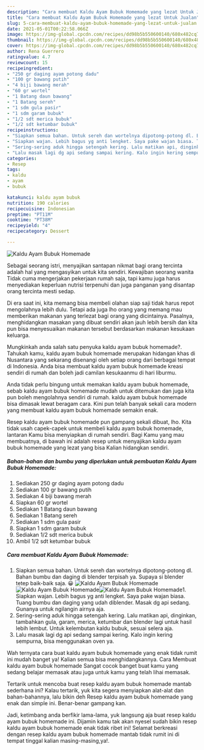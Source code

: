 ```yaml
---
description: "Cara membuat Kaldu Ayam Bubuk Homemade yang lezat Untuk Jualan"
title: "Cara membuat Kaldu Ayam Bubuk Homemade yang lezat Untuk Jualan"
slug: 5-cara-membuat-kaldu-ayam-bubuk-homemade-yang-lezat-untuk-jualan
date: 2021-05-01T00:22:58.066Z
image: https://img-global.cpcdn.com/recipes/dd98b5b550600140/680x482cq70/kaldu-ayam-bubuk-homemade-foto-resep-utama.jpg
thumbnail: https://img-global.cpcdn.com/recipes/dd98b5b550600140/680x482cq70/kaldu-ayam-bubuk-homemade-foto-resep-utama.jpg
cover: https://img-global.cpcdn.com/recipes/dd98b5b550600140/680x482cq70/kaldu-ayam-bubuk-homemade-foto-resep-utama.jpg
author: Rena Guerrero
ratingvalue: 4.7
reviewcount: 15
recipeingredient:
- "250 gr daging ayam potong dadu"
- "100 gr bawang putih"
- "4 biji bawang merah"
- "60 gr wortel"
- "1 Batang daun bawang"
- "1 Batang sereh"
- "1 sdm gula pasir"
- "1 sdm garam bubuk"
- "1/2 sdt merica bubuk"
- "1/2 sdt ketumbar bubuk"
recipeinstructions:
- "Siapkan semua bahan. Untuk sereh dan wortelnya dipotong-potong dl. Bahan bumbu dan daging di blender terpisah ya. Supaya si blender tetep baik-baik saja. 😀"
- "Siapkan wajan. Lebih bagus yg anti lengket. Saya pake wajan biasa. Tuang bumbu dan daging yang udah diblender. Masak dg api sedang. Gunanya untuk ngilangin airnya aja."
- "Sering-sering aduk hingga setengah kering. Lalu matikan api, dinginkan, tambahkan gula, garam, merica, ketumbar dan blender lagi untuk hasil lebih lembut. Untuk kelembutan kaldu bubuk, sesuai selera aja."
- "Lalu masak lagi dg api sedang sampai kering. Kalo ingin kering sempurna, bisa menggunakan oven ya."
categories:
- Resep
tags:
- kaldu
- ayam
- bubuk

katakunci: kaldu ayam bubuk 
nutrition: 190 calories
recipecuisine: Indonesian
preptime: "PT11M"
cooktime: "PT38M"
recipeyield: "4"
recipecategory: Dessert

---
```



![Kaldu Ayam Bubuk Homemade](https://img-global.cpcdn.com/recipes/dd98b5b550600140/680x482cq70/kaldu-ayam-bubuk-homemade-foto-resep-utama.jpg)

Sebagai seorang istri, menyajikan santapan nikmat bagi orang tercinta adalah hal yang mengasyikan untuk kita sendiri. Kewajiban seorang  wanita Tidak cuma mengerjakan pekerjaan rumah saja, tapi kamu juga harus menyediakan keperluan nutrisi terpenuhi dan juga panganan yang disantap orang tercinta mesti sedap.

Di era  saat ini, kita memang bisa membeli olahan siap saji tidak harus repot mengolahnya lebih dulu. Tetapi ada juga lho orang yang memang mau memberikan makanan yang terlezat bagi orang yang dicintainya. Pasalnya, menghidangkan masakan yang dibuat sendiri akan jauh lebih bersih dan kita pun bisa menyesuaikan makanan tersebut berdasarkan makanan kesukaan keluarga. 



Mungkinkah anda salah satu penyuka kaldu ayam bubuk homemade?. Tahukah kamu, kaldu ayam bubuk homemade merupakan hidangan khas di Nusantara yang sekarang disenangi oleh setiap orang dari berbagai tempat di Indonesia. Anda bisa membuat kaldu ayam bubuk homemade kreasi sendiri di rumah dan boleh jadi camilan kesukaanmu di hari liburmu.

Anda tidak perlu bingung untuk memakan kaldu ayam bubuk homemade, sebab kaldu ayam bubuk homemade mudah untuk ditemukan dan juga kita pun boleh mengolahnya sendiri di rumah. kaldu ayam bubuk homemade bisa dimasak lewat beragam cara. Kini pun telah banyak sekali cara modern yang membuat kaldu ayam bubuk homemade semakin enak.

Resep kaldu ayam bubuk homemade pun gampang sekali dibuat, lho. Kita tidak usah capek-capek untuk membeli kaldu ayam bubuk homemade, lantaran Kamu bisa menyiapkan di rumah sendiri. Bagi Kamu yang mau membuatnya, di bawah ini adalah resep untuk menyajikan kaldu ayam bubuk homemade yang lezat yang bisa Kalian hidangkan sendiri.

<!--inarticleads1-->

##### Bahan-bahan dan bumbu yang diperlukan untuk pembuatan Kaldu Ayam Bubuk Homemade:

1. Sediakan 250 gr daging ayam potong dadu
1. Sediakan 100 gr bawang putih
1. Sediakan 4 biji bawang merah
1. Siapkan 60 gr wortel
1. Sediakan 1 Batang daun bawang
1. Sediakan 1 Batang sereh
1. Sediakan 1 sdm gula pasir
1. Siapkan 1 sdm garam bubuk
1. Sediakan 1/2 sdt merica bubuk
1. Ambil 1/2 sdt ketumbar bubuk




<!--inarticleads2-->

##### Cara membuat Kaldu Ayam Bubuk Homemade:

1. Siapkan semua bahan. Untuk sereh dan wortelnya dipotong-potong dl. Bahan bumbu dan daging di blender terpisah ya. Supaya si blender tetep baik-baik saja. 😀
<img src="https://img-global.cpcdn.com/steps/d19fabf8977f584c/160x128cq70/kaldu-ayam-bubuk-homemade-langkah-memasak-1-foto.jpg" alt="Kaldu Ayam Bubuk Homemade"><img src="https://img-global.cpcdn.com/steps/85627b03aaa05ca2/160x128cq70/kaldu-ayam-bubuk-homemade-langkah-memasak-1-foto.jpg" alt="Kaldu Ayam Bubuk Homemade"><img src="https://img-global.cpcdn.com/steps/b5acddd7bb813b5b/160x128cq70/kaldu-ayam-bubuk-homemade-langkah-memasak-1-foto.jpg" alt="Kaldu Ayam Bubuk Homemade">1. Siapkan wajan. Lebih bagus yg anti lengket. Saya pake wajan biasa. Tuang bumbu dan daging yang udah diblender. Masak dg api sedang. Gunanya untuk ngilangin airnya aja.
1. Sering-sering aduk hingga setengah kering. Lalu matikan api, dinginkan, tambahkan gula, garam, merica, ketumbar dan blender lagi untuk hasil lebih lembut. Untuk kelembutan kaldu bubuk, sesuai selera aja.
1. Lalu masak lagi dg api sedang sampai kering. Kalo ingin kering sempurna, bisa menggunakan oven ya.




Wah ternyata cara buat kaldu ayam bubuk homemade yang enak tidak rumit ini mudah banget ya! Kalian semua bisa menghidangkannya. Cara Membuat kaldu ayam bubuk homemade Sangat cocok banget buat kamu yang sedang belajar memasak atau juga untuk kamu yang telah lihai memasak.

Tertarik untuk mencoba buat resep kaldu ayam bubuk homemade mantab sederhana ini? Kalau tertarik, yuk kita segera menyiapkan alat-alat dan bahan-bahannya, lalu bikin deh Resep kaldu ayam bubuk homemade yang enak dan simple ini. Benar-benar gampang kan. 

Jadi, ketimbang anda berfikir lama-lama, yuk langsung aja buat resep kaldu ayam bubuk homemade ini. Dijamin kamu tak akan nyesel sudah bikin resep kaldu ayam bubuk homemade enak tidak ribet ini! Selamat berkreasi dengan resep kaldu ayam bubuk homemade mantab tidak rumit ini di tempat tinggal kalian masing-masing,ya!.


